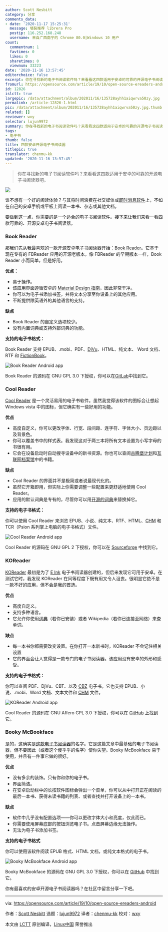```yaml
---
author: Scott Nesbitt
category: 分享
comments_data:
- date: '2020-11-17 15:25:31'
  message: 墙裂推荐 librera Pro
  postip: 116.252.168.248
  username: 来自广西南宁的 Chrome 80.0|Windows 10 用户
count:
  commentnum: 1
  favtimes: 0
  likes: 0
  sharetimes: 0
  viewnum: 33223
date: '2020-11-16 13:57:45'
editorchoice: false
excerpt: 你在寻找新的电子书阅读软件吗？来看看这四款适用于安卓的可靠的开源电子书阅读器吧。
fromurl: https://opensource.com/article/19/10/open-source-ereaders-android
id: 12826
islctt: true
largepic: /data/attachment/album/202011/16/135728ayhh1aiqwrva50zy.jpg
permalink: /article-12826-1.html
pic: /data/attachment/album/202011/16/135728ayhh1aiqwrva50zy.jpg.thumb.jpg
related: []
reviewer: wxy
selector: lujun9972
summary: 你在寻找新的电子书阅读软件吗？来看看这四款适用于安卓的可靠的开源电子书阅读器吧。
tags:
- 电子书
thumb: false
title: 四款安卓开源电子书阅读器
titlepic: true
translator: chenmu-kk
updated: '2020-11-16 13:57:45'
---
```



> 
> 你在寻找新的电子书阅读软件吗？来看看这四款适用于安卓的可靠的开源电子书阅读器吧。
> 
> 
> 


![](/data/attachment/album/202011/16/135728ayhh1aiqwrva50zy.jpg)


谁不想有一个好的阅读体验？与其将时间浪费在社交媒体或[即时消息软件](https://opensource.com/article/19/3/open-messenger-client)上，不如在自己的安卓手机或平板上阅读一本书、杂志或其他文档。


要做到这一点，你需要的是一个适合的电子书阅读软件。接下来让我们来看一看四款可靠的、开源安卓电子书阅读器。


### Book Reader


那我们先从我最喜欢的一款开源安卓电子书阅读器开始：[Book Reader](https://f-droid.org/en/packages/com.github.axet.bookreader/)。它基于现在专有的 FBReader 应用的开源老版本。像 FBReader 的早期版本一样，Book Reader 小而简单，但是好用。


**优点：**


* 易于操作。
* 该应用界面遵循安卓的 [Material Design 指南](https://material.io/design/)，因此非常干净。
* 你可以为电子书添加书签，并将文本分享至你设备上的其他应用。
* 不断提供除英语外的其他语言的支持。


**缺点**


* Book Reader 的自定义选项较少。
* 没有内置词典或支持外部词典的功能。


**支持的电子书格式：**


Book Reader 支持 EPUB、.mobi、PDF、[DjVu](https://opensource.com/article/19/3/comic-book-archive-djvu)、HTML、纯文本、 Word 文档、RTF 和 [FictionBook](https://en.wikipedia.org/wiki/FictionBook)。


![Book Reader Android app](/data/attachment/album/202011/16/135749oo6ohlkb5dd4zhij.png "Book Reader Android app")


Book Reader 的源码在 GNU GPL 3.0 下授权，你可以在[GitLab](https://gitlab.com/axet/android-book-reader/tree/HEAD)中找到它。


### Cool Reader


[Cool Reader](https://f-droid.org/en/packages/org.coolreader/) 是一个灵活易用的电子书软件。虽然我觉得该软件的图标会让想起 Windows vista 中的图标，但它确实有一些好用的功能。


**优点**


* 高度自定义，你可以更改字体、行宽、段间距、连字符、字体大小、页边距以及背景色。
* 你可以覆盖书中的样式表。我发现这对于两三本将所有文本设置为小写字母的书很有用。
* 它会在设备启动时自动搜寻设备中的新书资源。你也可以查阅[古腾堡计划](https://www.gutenberg.org/)和[互联网档案馆](https://archive.org)中的书籍。


**缺点**


* Cool Reader 的界面并不是极简或者说最现代化的。
* 虽然它开箱即用，但实际上你需要调整一些配置来更舒适地使用 Cool Reader。
* 应用的默认词典是专有的，尽管你可以用[开源的词典](http://aarddict.org/)来替换掉它。


**支持的电子书格式：**


你可以使用 Cool Reader 来浏览 EPUB、小说、纯文本、RTF、HTML、[CHM](https://fileinfo.com/extension/chm) 和 TCR（Psion 系列掌上电脑的电子书格式）文件。


![Cool Reader Android app](/data/attachment/album/202011/16/135755w6jkk6i6kn31jmuz.png "Cool Reader Android app")


Cool Reader 的源码在 GNU GPL 2 下授权，你可以在 [Sourceforge](https://sourceforge.net/projects/crengine/) 中找到它。


### KOReader


[KOReader](https://f-droid.org/en/packages/org.koreader.launcher/) 最初是为了 [E Ink](https://en.wikipedia.org/wiki/E_Ink) 电子书阅读器创建的，但后来发现它可用于安卓。在测试它时，我发现 KOReader 在同等程度下既有用又令人沮丧。很明显它绝不是一款不好的应用，但不会是我的首选。


**优点**


* 高度自定义。
* 支持多种语言。
* 它允许你使用[词典](https://github.com/koreader/koreader/wiki/Dictionary-support)（若你已安装）或者 Wikipedia（若你已连接至网络）来查单词。


**缺点**


* 每一本书你都需要改变设置。在你打开一本新书时，KOReader 不会记住相关设置
* 它的界面会让人觉得是一款专门的电子书阅读器。该应用没有安卓的外形和感受。


**支持的电子书格式：**


你可以查阅 PDF、DjVu、CBT、以及 [CBZ](https://opensource.com/article/19/3/comic-book-archive-djvu) 电子书。它也支持 EPUB、小说、.mobi、Word 文档、文本文件和 [CHM](https://fileinfo.com/extension/chm) 文件。


![KOReader Android app](/data/attachment/album/202011/16/135802qqdnanzdqdl1z9nf.png "KOReader Android app")


Cool Reader 的源码在 GNU Affero GPL 3.0 下授权，你可以在 [GitHub](https://github.com/koreader/koreader) 上找到它。


### Booky McBookface


是的，这确实是[这款电子书阅读器](https://f-droid.org/en/packages/com.quaap.bookymcbookface/)的名字。它是这篇文章中最基础的电子书阅读器，但不要因此（或者这个傻乎乎的名字）使你失望。Booky McBookface 易于使用，并且有一件事它做的很好。


**优点**


* 没有多余的装饰。只有你和你的电子书。
* 界面简洁。
* 在安卓启动栏中的长按软件图标会弹出一个菜单，你可以从中打开正在阅读的最后一本书、获得未读书籍的列表、或者查找并打开设备上的一本书。


**缺点**


* 软件中几乎没有配置选项——你可以更改字体大小和亮度，仅此而已。
* 你需要使用屏幕底部的按钮浏览电子书。点击屏幕边缘无法操作。
* 无法为电子书添加书签。


**支持的电子书格式**


你可以使用该软件阅读 EPUB 格式、HTML 文档，或纯文本格式的电子书。


![Booky McBookface Android app](/data/attachment/album/202011/16/135808w77yrht2ox79dmhc.png "Booky McBookface Android app")


Booky McBookface 的源码在 GNU GPL 3.0 下授权，你可以在 [GitHub](https://github.com/quaap/BookyMcBookface) 中找到它。


你有最喜欢的安卓开源电子书阅读器吗？在社区中留言分享一下吧。




---


via: <https://opensource.com/article/19/10/open-source-ereaders-android>


作者：[Scott Nesbitt](https://opensource.com/users/scottnesbitt) 选题：[lujun9972](https://github.com/lujun9972) 译者：[chenmu-kk](https://github.com/chenmu-kk) 校对：[wxy](https://github.com/wxy)


本文由 [LCTT](https://github.com/LCTT/TranslateProject) 原创编译，[Linux中国](https://linux.cn/) 荣誉推出